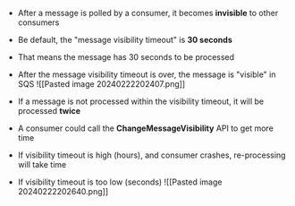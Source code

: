 
- After a message is polled by a consumer, it becomes **invisible** to other consumers
- Be default, the "message visibility timeout" is **30 seconds**
- That means the message has 30 seconds to be processed
- After the message visibility timeout is over, the message is "visible" in SQS
![[Pasted image 20240222202407.png]]

- If a message is not processed within the visibility timeout, it will be processed **twice**
- A consumer could call the **ChangeMessageVisibility** API to get more time
- If visibility timeout is high (hours), and consumer crashes, re-processing will take time
- If visibility timeout is too low (seconds)
![[Pasted image 20240222202640.png]]


